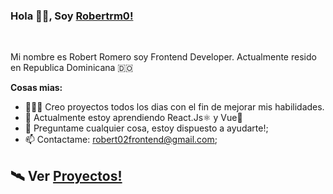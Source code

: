 ### Hola 👋🏽, Soy [Robertrm0!](https://github.com/Robertrm0) 

<br/>

Mi nombre es Robert Romero soy Frontend Developer. Actualmente resido en Republica Dominicana 🇩🇴



**Cosas mias:**

- 👨🏽‍💻 Creo proyectos todos los dias con el fin de mejorar mis habilidades.
- 🌱 Actualmente estoy aprendiendo React.Js⚛ y Vue💚
- 💬 Preguntame cualquier cosa, estoy dispuesto a ayudarte!;
- 📫 Contactame: robert02frontend@gmail.com;

## 🛰 Ver [Proyectos!](https://robertrm0.github.io/) 
